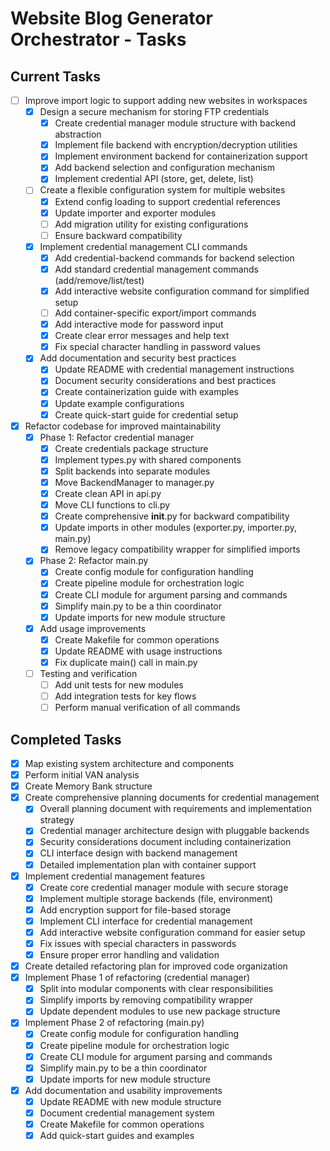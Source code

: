 # Website Blog Generator Orchestrator - Tasks

## Current Tasks

- [ ] Improve import logic to support adding new websites in workspaces
  - [x] Design a secure mechanism for storing FTP credentials
    - [x] Create credential manager module structure with backend abstraction
    - [x] Implement file backend with encryption/decryption utilities
    - [x] Implement environment backend for containerization support
    - [x] Add backend selection and configuration mechanism
    - [x] Implement credential API (store, get, delete, list)
  - [ ] Create a flexible configuration system for multiple websites
    - [x] Extend config loading to support credential references
    - [x] Update importer and exporter modules
    - [ ] Add migration utility for existing configurations
    - [ ] Ensure backward compatibility
  - [x] Implement credential management CLI commands
    - [x] Add credential-backend commands for backend selection
    - [x] Add standard credential management commands (add/remove/list/test)
    - [x] Add interactive website configuration command for simplified setup
    - [ ] Add container-specific export/import commands
    - [x] Add interactive mode for password input
    - [x] Create clear error messages and help text
    - [x] Fix special character handling in password values
  - [x] Add documentation and security best practices
    - [x] Update README with credential management instructions
    - [x] Document security considerations and best practices
    - [x] Create containerization guide with examples
    - [x] Update example configurations
    - [x] Create quick-start guide for credential setup

- [x] Refactor codebase for improved maintainability
  - [x] Phase 1: Refactor credential manager
    - [x] Create credentials package structure
    - [x] Implement types.py with shared components
    - [x] Split backends into separate modules
    - [x] Move BackendManager to manager.py
    - [x] Create clean API in api.py
    - [x] Move CLI functions to cli.py
    - [x] Create comprehensive __init__.py for backward compatibility
    - [x] Update imports in other modules (exporter.py, importer.py, main.py)
    - [x] Remove legacy compatibility wrapper for simplified imports
  - [x] Phase 2: Refactor main.py
    - [x] Create config module for configuration handling
    - [x] Create pipeline module for orchestration logic
    - [x] Create CLI module for argument parsing and commands
    - [x] Simplify main.py to be a thin coordinator
    - [x] Update imports for new module structure
  - [x] Add usage improvements
    - [x] Create Makefile for common operations
    - [x] Update README with usage instructions
    - [x] Fix duplicate main() call in main.py
  - [ ] Testing and verification
    - [ ] Add unit tests for new modules
    - [ ] Add integration tests for key flows
    - [ ] Perform manual verification of all commands

## Completed Tasks

- [x] Map existing system architecture and components
- [x] Perform initial VAN analysis
- [x] Create Memory Bank structure 
- [x] Create comprehensive planning documents for credential management
  - [x] Overall planning document with requirements and implementation strategy
  - [x] Credential manager architecture design with pluggable backends
  - [x] Security considerations document including containerization
  - [x] CLI interface design with backend management
  - [x] Detailed implementation plan with container support 
- [x] Implement credential management features
  - [x] Create core credential manager module with secure storage
  - [x] Implement multiple storage backends (file, environment)
  - [x] Add encryption support for file-based storage
  - [x] Implement CLI interface for credential management
  - [x] Add interactive website configuration command for easier setup
  - [x] Fix issues with special characters in passwords
  - [x] Ensure proper error handling and validation
- [x] Create detailed refactoring plan for improved code organization
- [x] Implement Phase 1 of refactoring (credential manager)
  - [x] Split into modular components with clear responsibilities
  - [x] Simplify imports by removing compatibility wrapper
  - [x] Update dependent modules to use new package structure 
- [x] Implement Phase 2 of refactoring (main.py)
  - [x] Create config module for configuration handling
  - [x] Create pipeline module for orchestration logic
  - [x] Create CLI module for argument parsing and commands
  - [x] Simplify main.py to be a thin coordinator
  - [x] Update imports for new module structure
- [x] Add documentation and usability improvements
  - [x] Update README with new module structure
  - [x] Document credential management system 
  - [x] Create Makefile for common operations
  - [x] Add quick-start guides and examples 